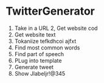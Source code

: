 # TwitterGenerator
1. Take in a URL
2, Get website cod
3. Get website text
4. Tokaniize tefkdhcoi ajfxt
6. Find most common words
5. Find part of speech
6. PLug into template
7. Generate tweet
8. Show Jlabeljr!@345
